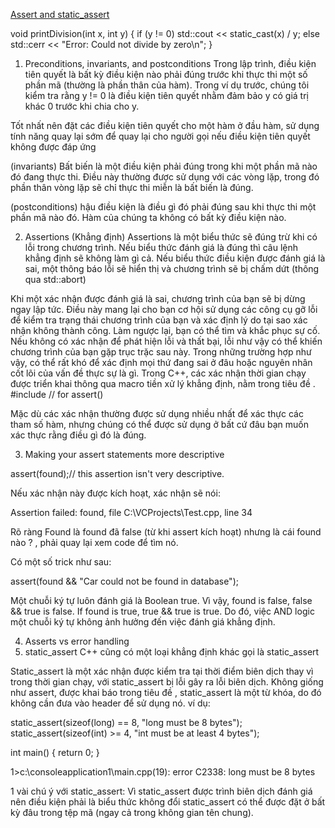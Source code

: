[Assert and static_assert](https://www.learncpp.com/cpp-tutorial/assert-and-static_assert/)

void printDivision(int x, int y)
{
    if (y != 0)
        std::cout << static_cast<double>(x) / y;
    else
        std::cerr << "Error: Could not divide by zero\n";
}

1. Preconditions, invariants, and postconditions
Trong lập trình, điều kiện tiên quyết là bất kỳ điều kiện nào phải đúng trước khi thực thi một số phần mã (thường là phần thân của hàm). Trong ví dụ trước, chúng tôi kiểm tra rằng y != 0 là điều kiện tiên quyết nhằm đảm bảo y có giá trị khác 0 trước khi chia cho y.

Tốt nhất nên đặt các điều kiện tiên quyết cho một hàm ở đầu hàm, sử dụng tính năng quay lại sớm để quay lại cho người gọi nếu điều kiện tiên quyết không được đáp ứng

(invariants) Bất biến là một điều kiện phải đúng trong khi một phần mã nào đó đang thực thi. Điều này thường được sử dụng với các vòng lặp, trong đó phần thân vòng lặp sẽ chỉ thực thi miễn là bất biến là đúng.

(postconditions) hậu điều kiện là điều gì đó phải đúng sau khi thực thi một phần mã nào đó. Hàm của chúng ta không có bất kỳ điều kiện nào.

2. Assertions (Khẳng định)
Assertions là một biểu thức sẽ đúng trừ khi có lỗi trong chương trình. Nếu biểu thức đánh giá là đúng thì câu lệnh khẳng định sẽ không làm gì cả. Nếu biểu thức điều kiện được đánh giá là sai, một thông báo lỗi sẽ hiển thị và chương trình sẽ bị chấm dứt (thông qua std::abort)

Khi một xác nhận được đánh giá là sai, chương trình của bạn sẽ bị dừng ngay lập tức. Điều này mang lại cho bạn cơ hội sử dụng các công cụ gỡ lỗi để kiểm tra trạng thái chương trình của bạn và xác định lý do tại sao xác nhận không thành công. Làm ngược lại, bạn có thể tìm và khắc phục sự cố.
Nếu không có xác nhận để phát hiện lỗi và thất bại, lỗi như vậy có thể khiến chương trình của bạn gặp trục trặc sau này. Trong những trường hợp như vậy, có thể rất khó để xác định mọi thứ đang sai ở đâu hoặc nguyên nhân cốt lõi của vấn đề thực sự là gì.
Trong C++, các xác nhận thời gian chạy được triển khai thông qua macro tiền xử lý khẳng định, nằm trong tiêu đề <cassert>.
#include <cassert> // for assert()

Mặc dù các xác nhận thường được sử dụng nhiều nhất để xác thực các tham số hàm, nhưng chúng có thể được sử dụng ở bất cứ đâu bạn muốn xác thực rằng điều gì đó là đúng.

3. Making your assert statements more descriptive

assert(found);// this  assertion isn't very descriptive.

Nếu xác nhận này được kích hoạt, xác nhận sẽ nói:

Assertion failed: found, file C:\\VCProjects\\Test.cpp, line 34

Rõ ràng Found là found đã false (từ khi assert kích hoạt) nhưng là cái found nào ? , phải quay lại xem code để tìm nó.

Có một số trick như sau:

assert(found && "Car could not be found in database");

Một chuỗi ký tự luôn đánh giá là Boolean true. Vì vậy, found is false, false && true is false. If found is true, true && true is true. Do đó, việc AND logic một chuỗi ký tự không ảnh hưởng đến việc đánh giá khẳng định.

4. Asserts vs error handling
5. static_assert 
C++ cũng có một loại khẳng định khác gọi là static_assert

Static_assert là một xác nhận được kiểm tra tại thời điểm biên dịch thay vì trong thời gian chạy, với static_assert bị lỗi gây ra lỗi biên dịch. Không giống như assert, được khai báo trong tiêu đề <cassert>, static_assert là một từ khóa, do đó không cần đưa vào header để sử dụng nó.
ví dụ:

static_assert(sizeof(long) == 8, "long must be 8 bytes");
static_assert(sizeof(int) >= 4, "int must be at least 4 bytes");

int main()
{
	return 0;
}

1>c:\consoleapplication1\main.cpp(19): error C2338: long must be 8 bytes

1 vài chú ý với static_assert:
Vì static_assert được trình biên dịch đánh giá nên điều kiện phải là biểu thức không đổi
static_assert có thể được đặt ở bất kỳ đâu trong tệp mã (ngay cả trong không gian tên chung).


